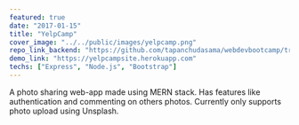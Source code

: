 ```yaml
---
featured: true
date: "2017-01-15"
title: "YelpCamp"
cover_image: "../../public/images/yelpcamp.png"
repo_link_backend: "https://github.com/tapanchudasama/webdevbootcamp/tree/master/YelpCamp/Final"
demo_link: "https://yelpcampsite.herokuapp.com"
techs: ["Express", "Node.js", "Bootstrap"]
---
```


A photo sharing web-app made using MERN stack. Has features like authentication and commenting on others photos. Currently only supports photo upload using Unsplash.
